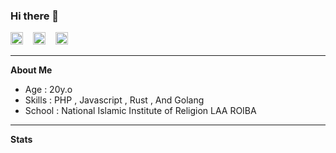 ### Hi there 👋

<!--
**romeomarynsc/romeomarynsc** is a ✨ _special_ ✨ repository because its `README.md` (this file) appears on your GitHub profile.

Here are some ideas to get you started:

- 🔭 I’m currently working on ...
- 🌱 I’m currently learning ...
- 👯 I’m looking to collaborate on ...
- 🤔 I’m looking for help with ...
- 💬 Ask me about ...
- 📫 How to reach me: ...
- 😄 Pronouns: ...
- ⚡ Fun fact: ...
-->
<a href="https://fb.me/fdciabdul"><img src="https://image.flaticon.com/icons/svg/174/174848.svg" alt="alt text" width="20" height="20"></a>      &nbsp;&nbsp;   <a href="https://instagram.com/fdciabdul"><img src="https://image.flaticon.com/icons/svg/174/174855.svg" alt="alt text" width="20" height="20"></a>
 &nbsp;&nbsp; 
<a href="https://pinterest.com/fdciabdul"><img src="https://image.flaticon.com/icons/svg/174/174863.svg" alt="alt text" width="20" height="20"></a>



___

**About Me**

- Age : 20y.o
- Skills : PHP , Javascript , Rust , And Golang
- School : National Islamic Institute of Religion 
           LAA ROIBA 
___
**Stats**
 
